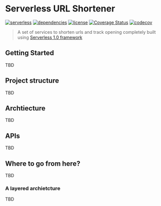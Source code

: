 # Serverless URL Shortener
[![serverless](http://public.serverless.com/badges/v3.svg)](http://www.serverless.com)
[![dependencies](https://img.shields.io/david/aletheia/serverless-url-shortener.svg)](https://www.npmjs.com/package/amity-serverless-module-starter)
[![license](https://img.shields.io/npm/l/amity-serverless-module-starter.svg)](https://www.npmjs.com/package/amity-serverless-module-starter)
[![Coverage Status](https://coveralls.io/repos/github/aletheia/serverless-url-shortener/badge.svg?branch=master)](https://coveralls.io/github/aletheia/serverless-url-shortener?branch=master)
[![codecov](https://codecov.io/gh/aletheia/serverless-url-shortener/branch/master/graph/badge.svg)](https://codecov.io/gh/aletheia/serverless-url-shortener)

> A set of services to shorten urls and track opening completely built using [Serverless 1.0 framework](https://serverless.com)


## Getting Started
TBD

## Project structure
TBD

## Archtiecture
TBD

## APIs
TBD

## Where to go from here?
TBD

### A layered archietcture
TBD